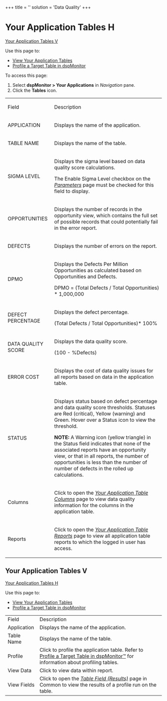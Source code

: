 +++
title = ''
solution = 'Data Quality'
+++

# <span id="YourAppTbl_H"></span>Your Application Tables H

[Your Application Tables V](#YourAppTbl_V)

<div class="use">

Use this page to:

  - [View Your Application
    Tables](../Use_Cases/View_Your_Application_Tables.htm)
  - [Profile a Target Table in
    dspMonitor](../Use_Cases/Profile_a_Target_Table_in_dspMonitor.htm)

</div>

To access this page:

1.  Select **dspMonitor \> Your Applications** in *Navigation* pane.
2.  Click the **Tables** icon.

<table>
<tbody>
<tr class="odd">
<td><p>Field</p></td>
<td><p>Description</p></td>
</tr>
<tr class="even">
<td><p>APPLICATION</p></td>
<td><p>Displays the name of the application.</p></td>
</tr>
<tr class="odd">
<td><p>TABLE NAME</p></td>
<td><p>Displays the name of the table.</p></td>
</tr>
<tr class="even">
<td><p>SIGMA LEVEL</p></td>
<td><p>Displays the sigma level based on data quality score calculations.</p>
<p>The Enable Sigma Level checkbox on the <em><a href="Parameters.htm">Parameters</a></em> page must be checked for this field to display.</p></td>
</tr>
<tr class="odd">
<td><p>OPPORTUNITIES</p></td>
<td><p>Displays the number of records in the opportunity view, which contains the full set of possible records that could potentially fail in the error report.</p></td>
</tr>
<tr class="even">
<td><p>DEFECTS</p></td>
<td><p>Displays the number of errors on the report.</p></td>
</tr>
<tr class="odd">
<td><p>DPMO</p></td>
<td><p>Displays the Defects Per Million Opportunities as calculated based on Opportunities and Defects.</p>
<p>DPMO = (Total Defects / Total Opportunities) * 1,000,000</p></td>
</tr>
<tr class="even">
<td><p>DEFECT PERCENTAGE</p></td>
<td><p>Displays the defect percentage.</p>
<p>(Total Defects / Total Opportunities)* 100%</p></td>
</tr>
<tr class="odd">
<td><p>DATA QUALITY SCORE</p></td>
<td><p>Displays the data quality score.</p>
<p>(100 - %Defects)</p></td>
</tr>
<tr class="even">
<td><p>ERROR COST</p></td>
<td><p>Displays the cost of data quality issues for all reports based on data in the application table.</p></td>
</tr>
<tr class="odd">
<td><p>STATUS</p></td>
<td><p>Displays status based on defect percentage and data quality score thresholds. Statuses are Red (critical), Yellow (warning) and Green. Hover over a Status icon to view the threshold.</p>
<p><strong>NOTE:</strong> A Warning icon (yellow triangle) in the Status field indicates that none of the associated reports have an opportunity view, or that in all reports, the number of opportunities is less than the number of number of defects in the rolled up calculations.</p></td>
</tr>
<tr class="even">
<td><p>Columns</p></td>
<td><p>Click to open the <em><a href="Your_Application_Table_Columns.htm">Your Application Table Columns</a></em> page to view data quality information for the columns in the application table.</p></td>
</tr>
<tr class="odd">
<td><p>Reports</p></td>
<td><p>Click to open the <em><a href="Your_Application_Table_Reports_H.htm">Your Application Table Reports</a></em> page to view all application table reports to which the logged in user has access.</p></td>
</tr>
</tbody>
</table>

## <span id="YourAppTbl_V"></span>Your Application Tables V

[Your Application Tables H](#YourAppTbl_H)

<div class="use">

Use this page to:

  - [View Your Application
    Tables](../Use_Cases/View_Your_Application_Tables.htm)
  - [Profile a Target Table in
    dspMonitor](../Use_Cases/Profile_a_Target_Table_in_dspMonitor.htm)

</div>

|             |                                                                                                                                                                                         |
| ----------- | --------------------------------------------------------------------------------------------------------------------------------------------------------------------------------------- |
| Field       | Description                                                                                                                                                                             |
| Application | Displays the name of the application.                                                                                                                                                   |
| Table Name  | Displays the name of the table.                                                                                                                                                         |
| Profile     | Click to profile the application table. Refer to [Profile a Target Table in dspMonitor™](../Use_Cases/Profile_a_Target_Table_in_dspMonitor.htm) for information about profiling tables. |
| View Data   | Click to view data within report.                                                                                                                                                       |
| View Fields | Click to open the *[Table Field (Results)](../../../Platform/Common/Page_Desc/Table_Field_Results_H.htm)* page in Common to view the results of a profile run on the table.             |
